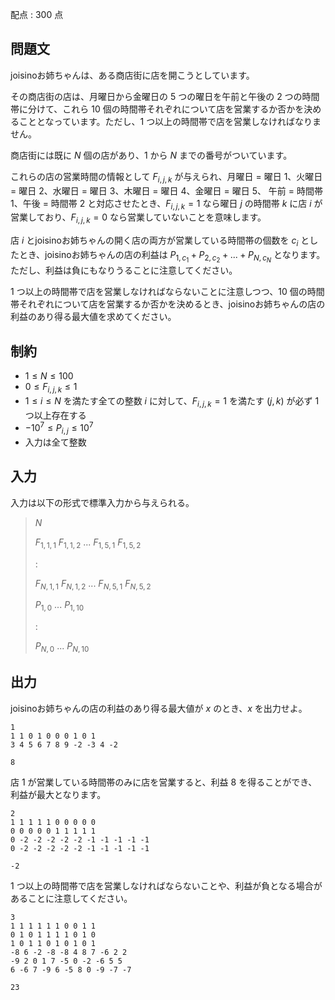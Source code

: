 配点 : $300$ 点

## 問題文

joisinoお姉ちゃんは、ある商店街に店を開こうとしています。

その商店街の店は、月曜日から金曜日の $5$ つの曜日を午前と午後の $2$ つの時間帯に分けて、これら $10$ 個の時間帯それぞれについて店を営業するか否かを決めることとなっています。ただし、$1$ つ以上の時間帯で店を営業しなければなりません。

商店街には既に $N$ 個の店があり、$1$ から $N$ までの番号がついています。

これらの店の営業時間の情報として $F_{i,j,k}$ が与えられ、月曜日 $=$ 曜日 $1$、火曜日 $=$ 曜日 $2$、水曜日 $=$ 曜日 $3$、木曜日 $=$ 曜日 $4$、金曜日 $=$ 曜日 $5$、 午前 $=$ 時間帯 $1$、午後 $=$ 時間帯 $2$ と対応させたとき、$F_{i,j,k}=1$ なら曜日 $j$ の時間帯 $k$ に店 $i$ が営業しており、$F_{i,j,k}=0$ なら営業していないことを意味します。

店 $i$ とjoisinoお姉ちゃんの開く店の両方が営業している時間帯の個数を $c_i$ としたとき、joisinoお姉ちゃんの店の利益は $P_{1,c_1}+P_{2,c_2}+...+P_{N,c_N}$ となります。ただし、利益は負にもなりうることに注意してください。

$1$ つ以上の時間帯で店を営業しなければならないことに注意しつつ、$10$ 個の時間帯それぞれについて店を営業するか否かを決めるとき、joisinoお姉ちゃんの店の利益のあり得る最大値を求めてください。

## 制約

- $1 \leq N \leq 100$
- $0 \leq F_{i,j,k} \leq 1$
- $1 \leq i \leq N$ を満たす全ての整数 $i$ に対して、$F_{i,j,k}=1$ を満たす $(j,k)$ が必ず $1$ つ以上存在する
- $-10^7 \leq P_{i,j} \leq 10^7$
- 入力は全て整数

## 入力

入力は以下の形式で標準入力から与えられる。

> $N$
> 
> $F_{1,1,1}$ $F_{1,1,2}$ $...$ $F_{1,5,1}$ $F_{1,5,2}$
> 
> $:$
> 
> $F_{N,1,1}$ $F_{N,1,2}$ $...$ $F_{N,5,1}$ $F_{N,5,2}$
> 
> $P_{1,0}$ $...$ $P_{1,10}$
> 
> $:$
> 
> $P_{N,0}$ $...$ $P_{N,10}$

## 出力

joisinoお姉ちゃんの店の利益のあり得る最大値が $x$ のとき、$x$ を出力せよ。

```input1
1
1 1 0 1 0 0 0 1 0 1
3 4 5 6 7 8 9 -2 -3 4 -2
```

```output1
8
```

店 $1$ が営業している時間帯のみに店を営業すると、利益 $8$ を得ることができ、利益が最大となります。

```input2
2
1 1 1 1 1 0 0 0 0 0
0 0 0 0 0 1 1 1 1 1
0 -2 -2 -2 -2 -2 -1 -1 -1 -1 -1
0 -2 -2 -2 -2 -2 -1 -1 -1 -1 -1
```

```output2
-2
```

$1$ つ以上の時間帯で店を営業しなければならないことや、利益が負となる場合があることに注意してください。

```input3
3
1 1 1 1 1 1 0 0 1 1
0 1 0 1 1 1 1 0 1 0
1 0 1 1 0 1 0 1 0 1
-8 6 -2 -8 -8 4 8 7 -6 2 2
-9 2 0 1 7 -5 0 -2 -6 5 5
6 -6 7 -9 6 -5 8 0 -9 -7 -7
```

```output3
23
```